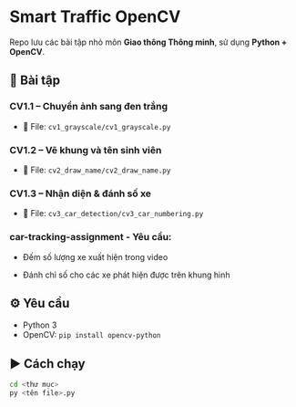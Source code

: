 #  Smart Traffic OpenCV

Repo lưu các bài tập nhỏ môn **Giao thông Thông minh**, sử dụng **Python + OpenCV**.

## 📘 Bài tập

### CV1.1 – Chuyển ảnh sang đen trắng
- 📄 File: `cv1_grayscale/cv1_grayscale.py`

### CV1.2 – Vẽ khung và tên sinh viên
- 📄 File: `cv2_draw_name/cv2_draw_name.py`

### CV1.3 – Nhận diện & đánh số xe
- 📄 File: `cv3_car_detection/cv3_car_numbering.py`
### car-tracking-assignment - Yêu cầu:

- Đếm số lượng xe xuất hiện trong video

- Đánh chỉ số cho các xe phát hiện được trên khung hình

## ⚙️ Yêu cầu
- Python 3
- OpenCV: `pip install opencv-python`

## ▶️ Cách chạy

```bash
cd <thư mục>
py <tên file>.py
